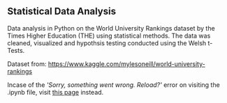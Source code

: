 ## Statistical Data Analysis
Data analysis in Python on the World University Rankings dataset by the Times Higher Education (THE) using statistical methods. The data was cleaned, visualized and hypothsis testing conducted using the Welsh t-Tests.

Dataset from: https://www.kaggle.com/mylesoneill/world-university-rankings

Incase of the *'Sorry, something went wrong. Reload?'* error on visiting the .ipynb file, visit [this page](https://nbviewer.jupyter.org/github/Ash-42/Uni-Ranking-Analysis/blob/main/Dataset_Analysis.ipynb) instead.

